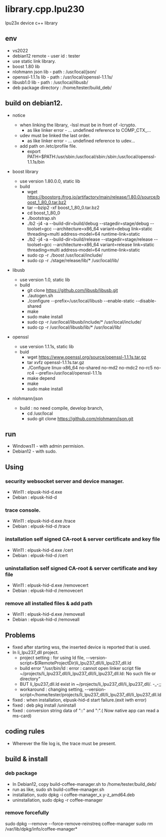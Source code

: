 # library.cpp.lpu230
lpu23x device c++ library

## env
+ vs2022
+ debian12 remote - user id : tester
+ use static link library. 
+ boost 1.80 lib
+ nlohmann json lib - path : /usr/local/json/
+ openssl-1.1.1s lib - path : /usr/local/openssl-1.1.1s/
+ libusb1.0 lib - path : /usr/local/libusb/
+ deb package directory : /home/tester/build_deb/

## build on debian12.
+ notice
  - when linking the library, -lssl must be in front of -lcrypto.
    * as like linker error - ... undefined reference to COMP_CTX_...
  - udev must be linked the last order.
    * as like linker error - ... undefined reference to udev...
  - add path on /etc/profile file.
    * export PATH=$PATH:/usr/sbin:/usr/local/sbin:/sbin:/usr/local/openssl-1.1.1s/bin

+ boost library
  - use version 1.80.0.0, static lib
  - build
    * wget https://boostorg.jfrog.io/artifactory/main/release/1.80.0/source/boost_1_80_0.tar.bz2
    * tar --bzip2 -xf boost_1_80_0.tar.bz2
    * cd boost_1_80_0
    * ./bootstrap.sh
    * ./b2 -j4 -a --build-dir=build/debug --stagedir=stage/debug --toolset=gcc --architecture=x86_64 variant=debug link=static threading=multi address-model=64 runtime-link=static
    * ./b2 -j4 -a --build-dir=build/release --stagedir=stage/release --toolset=gcc --architecture=x86_64 variant=release link=static threading=multi address-model=64 runtime-link=static
    * sudo cp -r ./boost /usr/local/include/
    * sudo cp -r ./stage/release/lib/* /usr/local/lib/
+ libusb
  - use version 1.0, static lib
  - build
    * git clone https://github.com/libusb/libusb.git
    * ./autogen.sh
    * ./configure --prefix=/usr/local/libusb  --enable-static --disable-shared
    * make
    * sudo make install
    * sudo cp -r /usr/local/libusb/include/* /usr/local/include/
    * sudo cp -r /usr/local/libusb/lib/* /usr/local/lib/
            
+ openssl
  - use version 1.1.1s, static lib
  - buid
    * wget https://www.openssl.org/source/openssl-1.1.1s.tar.gz
    * tar xvfz openssl-1.1.1s.tar.gz
    * ./Configure linux-x86_64 no-shared  no-md2 no-mdc2 no-rc5 no-rc4  --prefix=/usr/local/openssl-1.1.1s
    * make depend
    * make
    * sudo make install

+ nlohmann/json
  - build : no need compile, develop branch, 
    * cd /usr/local
    * sudo git clone https://github.com/nlohmann/json.git



## run
+ Windows11 - with admin permision.
+ Debian12 - with sudo.

## Using
### security websocket server and device manager.
+ Win11 : elpusk-hid-d.exe
+ Debian : elpusk-hid-d

### trace console.
+ Win11 : elpusk-hid-d.exe /trace
+ Debian : elpusk-hid-d /trace

### installation self signed CA-root & server certificate and key file
+ Win11 : elpusk-hid-d.exe /cert
+ Debian : elpusk-hid-d /cert

### uninstallation self signed CA-root & server certificate and key file
+ Win11 : elpusk-hid-d.exe /removecert
+ Debian : elpusk-hid-d /removecert

### remove all installed files & add path
+ Win11 : elpusk-hid-d.exe /removeall
+ Debian : elpusk-hid-d /removeall


## Problems
+ fixed after starting wss, the inserted device is reported that  is used.
+ In li_lpu237_dll project.
  - project setting : for using ld file, --version-script=$(RemoteProjectDir)li_lpu237_dll/li_lpu237_dll.ld 
  - build error "/usr/bin/ld : error : cannot open linker script file ~/projects/li_lpu237_dll/li_lpu237_dll/li_lpu237_dll.ld: No such file or directory"
  - BUT li_lpu237_dll.ld exist in ~/projects/li_lpu237_dll/li_lpu237_dll/.  -_-;;
  - workaround : changing setting, --version-script=/home/tester/projects/li_lpu237_dll/li_lpu237_dll/li_lpu237_dll.ld
+ fixed : when installation, elpusk-hid-d start failure.(exit iwth error)
+ fixed : deb pkg install /uninstall
+ fixed : conversion string data of "::" and ":".( Now native app can read a ms-card)

## coding rules
+ Wherever the file log is, the trace must be present.

## build & install
### deb package
+ In Debian12, copy build-coffee-manager.sh to /home/tester/build_deb/
+ run as like, sudo sh build-coffee-manager.sh
+ installation, sudo dpkg -i coffee-manager_x.y-z_amd64.deb
+ uninstallation, sudo dpkg -r coffee-manager

### remove forcefully
sudo dpkg --remove --force-remove-reinstreq coffee-manager
sudo rm /var/lib/dpkg/info/coffee-manager*



